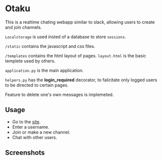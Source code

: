# Otaku

This is a realtime chating webapp similar to slack, allowing users to create and join channels.

`Localstorage` is used insted of a database to store `sessions`.

`/static` contains the javascript and css files.

`/templates` contains the html layout of pages. `layout.html` is the basic templete used by others.

`application.py` is the main application.

`helpers.py` has the **login_required** decorator, to falicitate only logged users to be directed to certain pages.

Feature to delete one's own messages is implemeted.

## Usage

- Go to the [site](https://otaku-chat.herokuapp.com/).
- Enter a username.
- Join or make a new channel.
- Chat with other users.

## Screenshots
